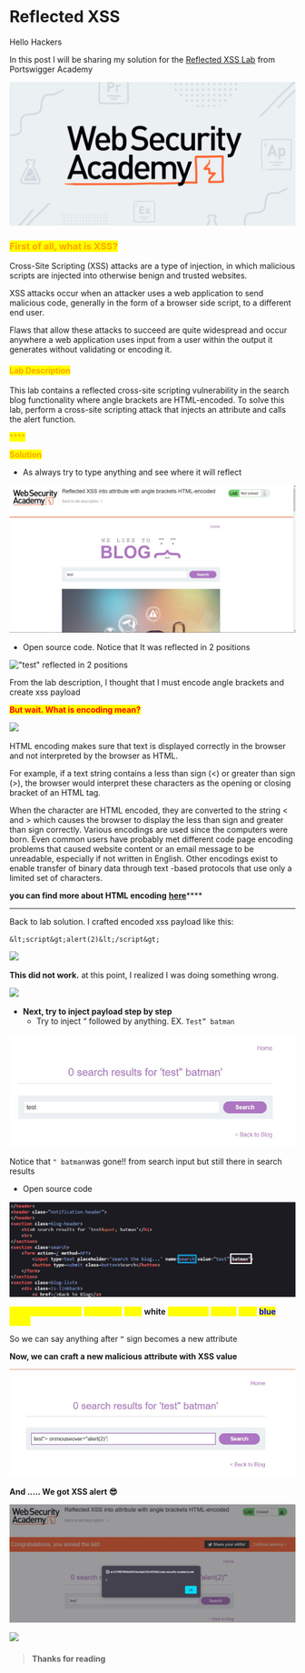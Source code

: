 # Reflected XSS

Hello Hackers

In this post I will be sharing my solution for the [Reflected XSS Lab](https://portswigger.net/web-security/cross-site-scripting/contexts/lab-attribute-angle-brackets-html-encoded) from Portswigger Academy

![](../../.gitbook/assets/portswigger.png)

### <mark style="color:orange;">First of all, what is XSS?</mark>

Cross-Site Scripting (XSS) attacks are a type of injection, in which malicious scripts are injected into otherwise benign and trusted websites.&#x20;

XSS attacks occur when an attacker uses a web application to send malicious code, generally in the form of a browser side script, to a different end user.&#x20;

Flaws that allow these attacks to succeed are quite widespread and occur anywhere a web application uses input from a user within the output it generates without validating or encoding it.

#### <mark style="color:orange;">**Lab Description**</mark>

This lab contains a reflected cross-site scripting vulnerability in the search blog functionality where angle brackets are HTML-encoded. To solve this lab, perform a cross-site scripting attack that injects an attribute and calls the alert function.

<mark style="color:orange;">****</mark>

<mark style="color:orange;">**Solution**</mark>

* As always try to type anything and see where it will reflect

![try to inject "test" to see where it will reflect](../../.gitbook/assets/test.jpg)

* Open source code. Notice that It was reflected in 2 positions

!["test" reflected in 2 positions](../../.gitbook/assets/ref\_xss\_2.jpg)

From the lab description, I thought that I must encode angle brackets and create xss payload

<mark style="color:red;">**But wait. What is encoding mean?**</mark>

![](https://media.giphy.com/media/l1J9NbK2TnRD8llF6/giphy.gif)

HTML encoding makes sure that text is displayed correctly in the browser and not interpreted by the browser as HTML.&#x20;

For example, if a text string contains a less than sign (<) or greater than sign (>), the browser would interpret these characters as the opening or closing bracket of an HTML tag.&#x20;

When the character are HTML encoded, they are converted to the string < and > which causes the browser to display the less than sign and greater than sign correctly. Various encodings are used since the computers were born. Even common users have probably met different code page encoding problems that caused website content or an email message to be unreadable, especially if not written in English. Other encodings exist to enable transfer of binary data through text -based protocols that use only a limited set of characters.

**you can find more about HTML encoding** [**here**](https://www.w3schools.com/html/html\_charset.asp)****

****

Back to lab solution. I crafted encoded xss payload like this:

```
&lt;script&gt;alert(2)&lt;/script&gt;
```

![](../../.gitbook/assets/ref\_xss\_3.jpg)

**This did not work.** at this point, I realized I was doing something wrong.

![](https://media.giphy.com/media/BvLBKDhHSZdAY/giphy.gif)



* **Next, try to inject payload step by step**
  * Try to inject “ followed by anything. EX. `Test” batman`

![](<../../.gitbook/assets/4 (1).jpg>)

Notice that `" batman`was gone!! from search input but still there in search results

* Open source code

![](../../.gitbook/assets/5.jpg)

<mark style="color:yellow;">You can notice that</mark> <mark style="color:yellow;"></mark><mark style="color:yellow;">**attributes**</mark> <mark style="color:yellow;"></mark><mark style="color:yellow;">have</mark> **white** <mark style="color:yellow;">color while</mark> <mark style="color:yellow;"></mark><mark style="color:yellow;">**values**</mark> <mark style="color:yellow;"></mark><mark style="color:yellow;">have</mark> <mark style="color:blue;">**blue**</mark> <mark style="color:yellow;">color.</mark>&#x20;

So we can say anything after `“` sign becomes a new attribute&#x20;

**Now, we can craft a new malicious attribute with XSS value**

![](../../.gitbook/assets/6.jpg)

**And ….. We got XSS alert 😎**

![](../../.gitbook/assets/7.jpg)

![](https://media.giphy.com/media/102h4wsmCG2s12/giphy.gif)

> #### Thanks for reading
